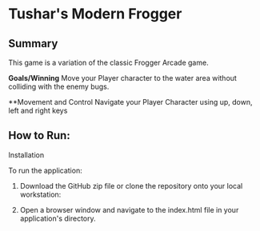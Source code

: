 # Tushar's Modern Frogger #

## Summary

This game is a variation of the classic Frogger Arcade game.

**Goals/Winning**
Move your Player character to the water area without colliding with the enemy bugs.

**Movement and Control
Navigate your Player Character using up, down, left and right keys


## How to Run:

Installation

To run the application:

1. Download the GitHub zip file or clone the repository onto your local workstation:

2. Open a browser window and navigate to the index.html file in your application's directory.
